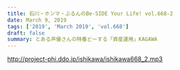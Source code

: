 ```yaml
---
title: 石川・ホンマ・ぶるんのBe-SIDE Your Life! vol.668-2
date: March 9, 2019
tags: ['2019', 'March 2019', 'vol.668']
draft: false
summary: とある声優さんの特番どーする「資産運用」KAGAWA
---
```


http://project-phi.ddo.jp/ishikawa/ishikawa668_2.mp3